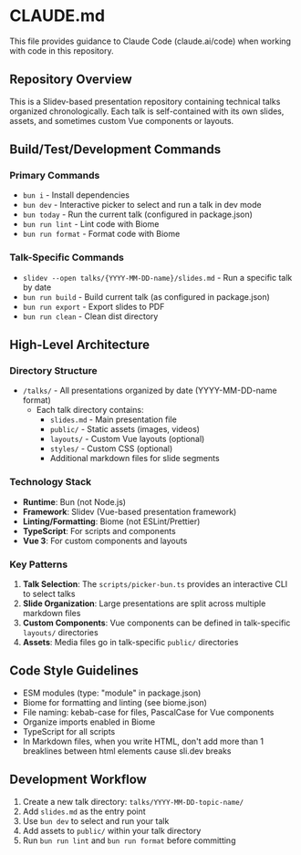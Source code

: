 # CLAUDE.md

This file provides guidance to Claude Code (claude.ai/code) when working with code in this repository.

## Repository Overview

This is a Slidev-based presentation repository containing technical talks organized chronologically. Each talk is self-contained with its own slides, assets, and sometimes custom Vue components or layouts.

## Build/Test/Development Commands

### Primary Commands
- `bun i` - Install dependencies
- `bun dev` - Interactive picker to select and run a talk in dev mode
- `bun today` - Run the current talk (configured in package.json)
- `bun run lint` - Lint code with Biome
- `bun run format` - Format code with Biome

### Talk-Specific Commands
- `slidev --open talks/{YYYY-MM-DD-name}/slides.md` - Run a specific talk by date
- `bun run build` - Build current talk (as configured in package.json)
- `bun run export` - Export slides to PDF
- `bun run clean` - Clean dist directory

## High-Level Architecture

### Directory Structure
- `/talks/` - All presentations organized by date (YYYY-MM-DD-name format)
  - Each talk directory contains:
    - `slides.md` - Main presentation file
    - `public/` - Static assets (images, videos)
    - `layouts/` - Custom Vue layouts (optional)
    - `styles/` - Custom CSS (optional)
    - Additional markdown files for slide segments

### Technology Stack
- **Runtime**: Bun (not Node.js)
- **Framework**: Slidev (Vue-based presentation framework)
- **Linting/Formatting**: Biome (not ESLint/Prettier)
- **TypeScript**: For scripts and components
- **Vue 3**: For custom components and layouts

### Key Patterns
1. **Talk Selection**: The `scripts/picker-bun.ts` provides an interactive CLI to select talks
2. **Slide Organization**: Large presentations are split across multiple markdown files
3. **Custom Components**: Vue components can be defined in talk-specific `layouts/` directories
4. **Assets**: Media files go in talk-specific `public/` directories

## Code Style Guidelines
- ESM modules (type: "module" in package.json)
- Biome for formatting and linting (see biome.json)
- File naming: kebab-case for files, PascalCase for Vue components
- Organize imports enabled in Biome
- TypeScript for all scripts
- In Markdown files, when you write HTML, don't add more than 1 breaklines  between html elements cause sli.dev breaks

## Development Workflow
1. Create a new talk directory: `talks/YYYY-MM-DD-topic-name/`
2. Add `slides.md` as the entry point
3. Use `bun dev` to select and run your talk
4. Add assets to `public/` within your talk directory
5. Run `bun run lint` and `bun run format` before committing
